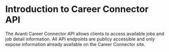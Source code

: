 # Introduction to Career Connector API

The Avanti Career Connector API allows clients to access available jobs and job detail information. All API endpoints are publicy accessible and only expose information already available on the Career Connector site.
